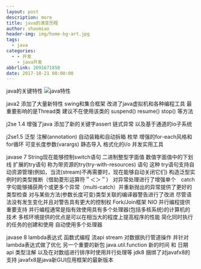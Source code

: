 ```yaml
---
layout: post
description: more
title: java的演变历程
author: shaomiao
header-img: img/home-bg-art.jpg
tags:
  - java
categories:
  - - 开发
    - java开发
abbrlink: 2091671858
date: 2017-10-21 00:00:00
---
```

java的关键特性
![java特性](http://upload-images.jianshu.io/upload_images/2590671-b54cfa19aa48b357.png?imageMogr2/auto-orient/strip%7CimageView2/2/w/1240)

java2 添加了大量新特性
swing和集合框架 改进了java虚拟机和各种编程工具
最重要影响的是Thread类 建议不在使用该类的
suspend()  resume() stop() 等方法

j2se 1.4 增强了java 添加了新的关键字assert 链式异常 
以及基于通道的io子系统

j2se1.5 
  泛型 
  注解(annotation)
  自动装箱和自动拆箱
  枚举
  增强的for-each风格和for循环
  可变长度参数(varargs)
  静态导入
  格式化的i/o
  并发实用工具

javase 7
  String现在能够控制switch语句
  二进制整型字面值
  数值字面值中的下划线
  扩展的try语句 称为带资源的try(try-with-resources) 语句 这种
try语句支持自动资源管理(例如，当流(stream)不再需要时，现在能够自动关闭它们)
  构造泛型实例时的类型推断（借助菱形运算符＂＜＞＂）
  对异常处理进行了增强单个　catch字句能够捕获两个或更多个异常（multi-catch）并重新抛出的异常提供了更好的类型检查
  对与某些方法(参数长度可变)类型关联的编译器警告进行了改进 尽管语法没有发生变化并且对警告具有更大的控制权 
  Fork/Join框架 NIO 并行编程提供重要支持 并行编程通常是指有效使用具有多个处理器(包括多核系统)的计算机的技术 多核环境提供的优点是可以在相当大的程度上提高程序的性能 
简化同时执行的任务的创建和使用
自动使用多个处理器

javase 8
  lambda表达式
  函数式编程
  流api stream 对数据执行管道操作 并针对lambda表达式做了优化
  另一个重要的新包 java.util.function 
  新的时间 和 日期 api
  类型注解
  以及在对数组进行排序时使用并行处理等
  jdk8 捆绑了对javafx8的支持
  javafx8是java新GUI应用框架的最新版本
